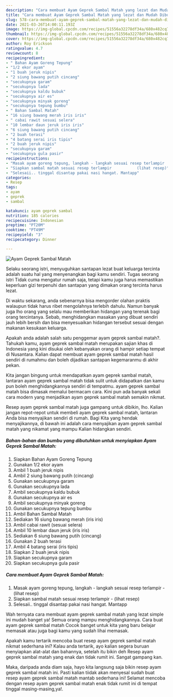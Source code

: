 ```yaml
---
description: "Cara membuat Ayam Geprek Sambal Matah yang lezat dan Mudah Dibuat"
title: "Cara membuat Ayam Geprek Sambal Matah yang lezat dan Mudah Dibuat"
slug: 578-cara-membuat-ayam-geprek-sambal-matah-yang-lezat-dan-mudah-dibuat
date: 2021-03-26T14:00:11.193Z
image: https://img-global.cpcdn.com/recipes/51556a32278df34a/680x482cq70/ayam-geprek-sambal-matah-foto-resep-utama.jpg
thumbnail: https://img-global.cpcdn.com/recipes/51556a32278df34a/680x482cq70/ayam-geprek-sambal-matah-foto-resep-utama.jpg
cover: https://img-global.cpcdn.com/recipes/51556a32278df34a/680x482cq70/ayam-geprek-sambal-matah-foto-resep-utama.jpg
author: Roy Erickson
ratingvalue: 4.7
reviewcount: 8
recipeingredient:
- " Bahan Ayam Goreng Tepung"
- "1/2 ekor ayam"
- "1 buah jeruk nipis"
- "2 siung bawang putih cincang"
- "secukupnya garam"
- "secukupnya lada"
- "secukupnya kaldu bubuk"
- "secukupnya air es"
- "secukupnya minyak goreng"
- "secukupnya tepung bumbu"
- " Bahan Sambal Matah"
- "16 siung bawang merah iris iris"
- " cabai rawit sesuai selera"
- "10 lembar daun jeruk iris iris"
- "6 siung bawang putih cincang"
- "2 buah terasi"
- "4 batang serai iris tipis"
- "2 buah jeruk nipis"
- "secukupnya garam"
- "secukupnya gula pasir"
recipeinstructions:
- "Masak ayam goreng tepung, langkah - langkah sesuai resep terlampir           (lihat resep)"
- "Siapkan sambal matah sesuai resep terlampir           (lihat resep)"
- "Selesaii.. tinggal disantap pakai nasi hangat. Mantapp"
categories:
- Resep
tags:
- ayam
- geprek
- sambal

katakunci: ayam geprek sambal 
nutrition: 185 calories
recipecuisine: Indonesian
preptime: "PT20M"
cooktime: "PT49M"
recipeyield: "3"
recipecategory: Dinner

---
```



![Ayam Geprek Sambal Matah](https://img-global.cpcdn.com/recipes/51556a32278df34a/680x482cq70/ayam-geprek-sambal-matah-foto-resep-utama.jpg)

Selaku seorang istri, menyuguhkan santapan lezat buat keluarga tercinta adalah suatu hal yang menyenangkan bagi kamu sendiri. Tugas seorang istri Tidak cuma mengatur rumah saja, tetapi kamu juga harus memastikan keperluan gizi terpenuhi dan santapan yang dimakan orang tercinta harus lezat.

Di waktu  sekarang, anda sebenarnya bisa mengorder olahan praktis walaupun tidak harus ribet mengolahnya terlebih dahulu. Namun banyak juga lho orang yang selalu mau memberikan hidangan yang terenak bagi orang tercintanya. Sebab, menghidangkan masakan yang dibuat sendiri jauh lebih bersih dan bisa menyesuaikan hidangan tersebut sesuai dengan makanan kesukaan keluarga. 



Apakah anda adalah salah satu penggemar ayam geprek sambal matah?. Tahukah kamu, ayam geprek sambal matah merupakan sajian khas di Indonesia yang kini disukai oleh kebanyakan orang di hampir setiap tempat di Nusantara. Kalian dapat membuat ayam geprek sambal matah hasil sendiri di rumahmu dan boleh dijadikan santapan kegemaranmu di akhir pekan.

Kita jangan bingung untuk mendapatkan ayam geprek sambal matah, lantaran ayam geprek sambal matah tidak sulit untuk didapatkan dan kamu pun boleh menghidangkannya sendiri di tempatmu. ayam geprek sambal matah bisa dimasak memalui bermacam cara. Kini pun ada banyak sekali cara modern yang menjadikan ayam geprek sambal matah semakin nikmat.

Resep ayam geprek sambal matah juga gampang untuk dibikin, lho. Kalian jangan repot-repot untuk membeli ayam geprek sambal matah, lantaran Anda bisa menyajikan sendiri di rumah. Bagi Kita yang hendak menyajikannya, di bawah ini adalah cara menyajikan ayam geprek sambal matah yang nikamat yang mampu Kalian hidangkan sendiri.

<!--inarticleads1-->

##### Bahan-bahan dan bumbu yang dibutuhkan untuk menyiapkan Ayam Geprek Sambal Matah:

1. Siapkan  Bahan Ayam Goreng Tepung
1. Gunakan 1/2 ekor ayam
1. Ambil 1 buah jeruk nipis
1. Ambil 2 siung bawang putih (cincang)
1. Gunakan secukupnya garam
1. Gunakan secukupnya lada
1. Ambil secukupnya kaldu bubuk
1. Gunakan secukupnya air es
1. Ambil secukupnya minyak goreng
1. Gunakan secukupnya tepung bumbu
1. Ambil  Bahan Sambal Matah
1. Sediakan 16 siung bawang merah (iris iris)
1. Ambil  cabai rawit (sesuai selera)
1. Ambil 10 lembar daun jeruk (iris iris)
1. Sediakan 6 siung bawang putih (cincang)
1. Gunakan 2 buah terasi
1. Ambil 4 batang serai (iris tipis)
1. Siapkan 2 buah jeruk nipis
1. Siapkan secukupnya garam
1. Siapkan secukupnya gula pasir




<!--inarticleads2-->

##### Cara membuat Ayam Geprek Sambal Matah:

1. Masak ayam goreng tepung, langkah - langkah sesuai resep terlampir -           (lihat resep)
1. Siapkan sambal matah sesuai resep terlampir -           (lihat resep)
1. Selesaii.. tinggal disantap pakai nasi hangat. Mantapp




Wah ternyata cara membuat ayam geprek sambal matah yang lezat simple ini mudah banget ya! Semua orang mampu menghidangkannya. Cara buat ayam geprek sambal matah Cocok banget untuk kita yang baru belajar memasak atau juga bagi kamu yang sudah lihai memasak.

Apakah kamu tertarik mencoba buat resep ayam geprek sambal matah nikmat sederhana ini? Kalau anda tertarik, ayo kalian segera buruan menyiapkan alat-alat dan bahannya, setelah itu bikin deh Resep ayam geprek sambal matah yang enak dan tidak rumit ini. Sangat gampang kan. 

Maka, daripada anda diam saja, hayo kita langsung saja bikin resep ayam geprek sambal matah ini. Pasti kalian tiidak akan menyesal sudah buat resep ayam geprek sambal matah mantab sederhana ini! Selamat mencoba dengan resep ayam geprek sambal matah enak tidak rumit ini di tempat tinggal masing-masing,ya!.

